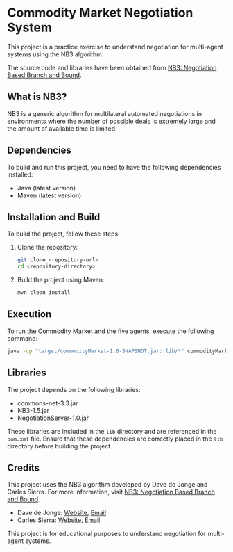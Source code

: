 # Commodity Market Negotiation System

This project is a practice exercise to understand negotiation for multi-agent systems using the NB3 algorithm.

The source code and libraries have been obtained from [NB3: Negotiation Based Branch and Bound](https://www.iiia.csic.es/~davedejonge/nb3/).

## What is NB3?

NB3 is a generic algorithm for multilateral automated negotiations in environments where the number of possible deals is extremely large and the amount of available time is limited.

## Dependencies

To build and run this project, you need to have the following dependencies installed:

- Java (latest version)
- Maven (latest version)

## Installation and Build

To build the project, follow these steps:

1. Clone the repository:

   ```sh
   git clone <repository-url>
   cd <repository-directory>
   ```

2. Build the project using Maven:

   ```sh
   mvn clean install
   ```

## Execution

To run the Commodity Market and the five agents, execute the following command:

```sh
java -cp "target/commodityMarket-1.0-SNAPSHOT.jar::lib/*" commodityMarket.agent.RunMarketAndFiveAgents
```

## Libraries

The project depends on the following libraries:

- commons-net-3.3.jar
- NB3-1.5.jar
- NegotiationServer-1.0.jar

These libraries are included in the `lib` directory and are referenced in the `pom.xml` file. Ensure that these dependencies are correctly placed in the `lib` directory before building the project.

## Credits

This project uses the NB3 algorithm developed by Dave de Jonge and Carles Sierra. For more information, visit [NB3: Negotiation Based Branch and Bound](https://www.iiia.csic.es/~davedejonge/nb3/).

- Dave de Jonge: [Website](http://www.iiia.csic.es/~davedejonge), [Email](mailto:davedejonge@iiia.csic.es)
- Carles Sierra: [Website](http://www.iiia.csic.es/~sierra), [Email](mailto:sierra@iiia.csic.es)

This project is for educational purposes to understand negotiation for multi-agent systems.
